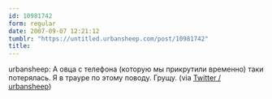 ```yaml
---
id: 10981742
form: regular
date: 2007-09-07 12:21:12
tumblr: "https://untitled.urbansheep.com/post/10981742"
title:
---
```


<p>urbansheep: А овца с телефона (которую мы прикрутили временно) таки потерялась. Я в трауре по этому поводу. Грущу. (via <a href="http://twitter.com/urbansheep/statuses/252427422">Twitter / urbansheep</a>)</p>

